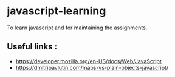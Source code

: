 # javascript-learning
To learn javascript and for maintaining the assignments.

## Useful links :
- https://developer.mozilla.org/en-US/docs/Web/JavaScript
- https://dmitripavlutin.com/maps-vs-plain-objects-javascript/